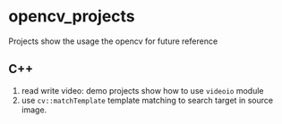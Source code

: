 # opencv_projects
Projects show the usage the opencv for future reference

## C++
1. read write video: demo projects show how to use `videoio` module
2. use `cv::matchTemplate` template matching to search target in source image.
